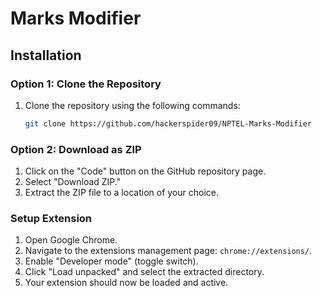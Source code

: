 # Marks Modifier

## Installation

### Option 1: Clone the Repository

1. Clone the repository using the following commands:

    ```bash
    git clone https://github.com/hackerspider09/NPTEL-Marks-Modifier
    ```

### Option 2: Download as ZIP

1. Click on the "Code" button on the GitHub repository page.
2. Select "Download ZIP."
3. Extract the ZIP file to a location of your choice.

### Setup Extension

1. Open Google Chrome.
2. Navigate to the extensions management page: `chrome://extensions/`.
3. Enable "Developer mode" (toggle switch).
4. Click "Load unpacked" and select the extracted directory.
5. Your extension should now be loaded and active.


